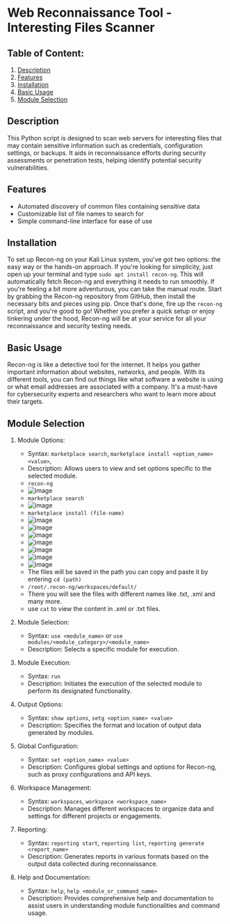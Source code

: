 # Web Reconnaissance Tool - Interesting Files Scanner

## Table of Content:
1. [Description](#description)
2. [Features](#features)
3.  [Installation](#installation)
4.  [Basic Usage](#basic-usage)
5.  [Module Selection](#module-selection)

## Description
This Python script is designed to scan web servers for interesting files that may contain sensitive information such as credentials, configuration settings, or backups. It aids in reconnaissance efforts during security assessments or penetration tests, helping identify potential security vulnerabilities.

## Features
- Automated discovery of common files containing sensitive data
- Customizable list of file names to search for
- Simple command-line interface for ease of use

## Installation
To set up Recon-ng on your Kali Linux system, you've got two options: the easy way or the hands-on approach. If you're looking for simplicity, just open up your terminal and type `sudo apt install recon-ng`. This will automatically fetch Recon-ng and everything it needs to run smoothly. If you're feeling a bit more adventurous, you can take the manual route. Start by grabbing the Recon-ng repository from GitHub, then install the necessary bits and pieces using pip. Once that's done, fire up the `recon-ng` script, and you're good to go! Whether you prefer a quick setup or enjoy tinkering under the hood, Recon-ng will be at your service for all your reconnaissance and security testing needs.

## Basic Usage
Recon-ng is like a detective tool for the internet. It helps you gather important information about websites, networks, and people. With its different tools, you can find out things like what software a website is using or what email addresses are associated with a company. It's a must-have for cybersecurity experts and researchers who want to learn more about their targets.

## Module Selection
1. Module Options:
   - Syntax: `marketplace search`, `marketplace install <option_name> <value>`,
   - Description: Allows users to view and set options specific to the selected module.
   - `recon-ng`
   - ![image](https://github.com/Umair86247/recon-interesting-files/assets/160429176/d2a5b192-9abf-4b5a-8ed1-e40378042ae5)
   - `marketplace search`
   - ![image](https://github.com/Umair86247/recon-interesting-files/assets/160429176/69d99a8b-355b-49db-af4a-9f756543efd7)
   - `marketplace install (file-name)`
   - ![image](https://github.com/Umair86247/recon-interesting-files/assets/160429176/0c7366c6-9f29-4fa3-a262-f3386ef8753d)
   - ![image](https://github.com/Umair86247/recon-interesting-files/assets/160429176/34add66c-5fde-4f49-942e-1159a30cc122)
   - ![image](https://github.com/Umair86247/recon-interesting-files/assets/160429176/ea8382a0-423b-4389-b988-8a8d2ce67a5e)
   - ![image](https://github.com/Umair86247/recon-interesting-files/assets/160429176/d147198a-34d8-43a4-b532-0057ef7c4689)
   - ![image](https://github.com/Umair86247/recon-interesting-files/assets/160429176/e7e590d0-c469-4fa7-b1ce-0976b0759111)
   - ![image](https://github.com/Umair86247/recon-interesting-files/assets/160429176/2444ffb0-f069-43ea-b378-c34993a78498)
   - ![image](https://github.com/Umair86247/recon-interesting-files/assets/160429176/cbe589d9-c24e-4230-9a81-31a42673fb0d)
   - The files will be saved in the path you can copy and paste it by entering `cd (path)`
   - `/root/.recon-ng/workspaces/default/`
   - There you will see the files with different names like .txt, .xml and many more.
   - use `cat` to view the content in .xml or .txt files. 


2. Module Selection:
   - Syntax: `use <module_name>` or `use modules/<module_category>/<module_name>`
   - Description: Selects a specific module for execution.

3. Module Execution:
   - Syntax: `run`
   - Description: Initiates the execution of the selected module to perform its designated functionality.

4. Output Options:
   - Syntax: `show options`, `setg <option_name> <value>`
   - Description: Specifies the format and location of output data generated by modules.

5. Global Configuration:
   - Syntax: `set <option_name> <value>`
   - Description: Configures global settings and options for Recon-ng, such as proxy configurations and API keys.

6. Workspace Management:
   - Syntax: `workspaces`, `workspace <workspace_name>`
   - Description: Manages different workspaces to organize data and settings for different projects or engagements.

7. Reporting:
   - Syntax: `reporting start`, `reporting list`, `reporting generate <report_name>`
   - Description: Generates reports in various formats based on the output data collected during reconnaissance.

8. Help and Documentation:
   - Syntax: `help`, `help <module_or_command_name>`
   - Description: Provides comprehensive help and documentation to assist users in understanding module functionalities and command usage.
